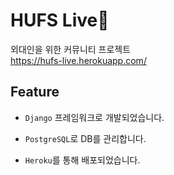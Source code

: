 # HUFS Live🦉

외대인을 위한 커뮤니티 프로젝트  
https://hufs-live.herokuapp.com/  

## Feature

- `Django` 프레임워크로 개발되었습니다.

- `PostgreSQL`로 DB를 관리합니다.

- `Heroku`를 통해 배포되었습니다.
